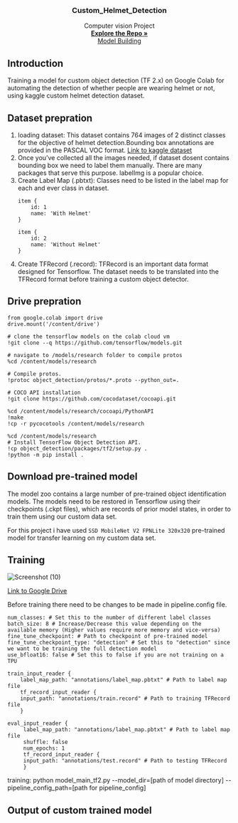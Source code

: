 <br />
<div align="center">
  
  <h3 align="center">Custom_Helmet_Detection</h3>

  <p align="center">
    Computer vision Project
    <br />
    <a href="https://github.com/Sanjay9783/Custom_Helmet_Detection.git"><strong>Explore the Repo »</strong></a>
    <br />
    <a href="https://github.com/Sanjay9783/Animal_10_Classification/blob/main/model.ipynb"> Model Building</a>
  </p>
</div>

## Introduction

Training a model for custom object detection (TF 2.x) on Google Colab for automating the detection of whether people are wearing helmet or not, using kaggle custom helmet detection dataset.

## Dataset prepration

1. loading dataset: This dataset contains 764 images of 2 distinct classes for the objective of helmet detection.Bounding box annotations are provided in the PASCAL VOC format. [Link to kaggle dataset](https://www.kaggle.com/datasets/andrewmvd/helmet-detection)
2. Once you’ve collected all the images needed, if dataset dosent contains bounding box we need to label them manually. There are many packages that serve this purpose. labelImg is a popular choice.
3. Create Label Map (.pbtxt): Classes need to be listed in the label map for each and ever class in dataset.
    ```shell
    item {
        id: 1
        name: 'With Helmet'
    }

    item {
        id: 2
        name: 'Without Helmet'
    }
   ```
4. Create TFRecord (.record): TFRecord is an important data format designed for Tensorflow. The dataset needs to be translated into the TFRecord format before training a custom object detector.

## Drive prepration

   ```shell
   from google.colab import drive
   drive.mount('/content/drive')
   
   # clone the tensorflow models on the colab cloud vm
   !git clone --q https://github.com/tensorflow/models.git
   
   # navigate to /models/research folder to compile protos
   %cd /content/models/research
   
   # Compile protos.
   !protoc object_detection/protos/*.proto --python_out=.
   
   # COCO API installation
   !git clone https://github.com/cocodataset/cocoapi.git
   
   %cd /content/models/research/cocoapi/PythonAPI
   !make
   !cp -r pycocotools /content/models/research
   
   %cd /content/models/research
   # Install TensorFlow Object Detection API.
   !cp object_detection/packages/tf2/setup.py .
   !python -m pip install .
   ```

## Download pre-trained model

The model zoo contains a large number of pre-trained object identification models. The models need to be restored in Tensorflow using their checkpoints (.ckpt files), which are records of prior model states, in order to train them using our custom data set.

For this project i have used `SSD MobileNet V2 FPNLite 320x320` pre-trained model for transfer learning on my custom data set.

## Training
![Screenshot (10)](https://user-images.githubusercontent.com/109721928/205642497-809a8423-137e-4d13-8de4-6bf24177f8a9.png)

[Link to Google Drive](https://drive.google.com/drive/folders/1u6CF362tbtmPGVn0H2TyzpaF7lsamisy?usp=share_link)

Before training there need to be changes to be made in pipeline.config file.

```shell
num_classes: # Set this to the number of different label classes
batch_size: 8 # Increase/Decrease this value depending on the available memory (Higher values require more memory and vice-versa)
fine_tune_checkpoint: # Path to checkpoint of pre-trained model
fine_tune_checkpoint_type: "detection" # Set this to "detection" since we want to be training the full detection model
use_bfloat16: false # Set this to false if you are not training on a TPU

train_input_reader {
    label_map_path: "annotations/label_map.pbtxt" # Path to label map file
    tf_record_input_reader {
    input_path: "annotations/train.record" # Path to training TFRecord file
    }

eval_input_reader {
     label_map_path: "annotations/label_map.pbtxt" # Path to label map file
     shuffle: false
     num_epochs: 1
     tf_record_input_reader {
     input_path: "annotations/test.record" # Path to testing TFRecord
     }
```

training: python model_main_tf2.py --model_dir=[path of model directory] --pipeline_config_path=[path for pipeline_config]

## Output of custom trained model

